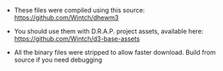 * These files were compiled using this source: https://github.com/Wintch/dhewm3

* You should use them with D.R.A.P. project assets, available here: https://github.com/Wintch/d3-base-assets

* All the binary files were stripped to allow faster download. Build from source if you need debugging